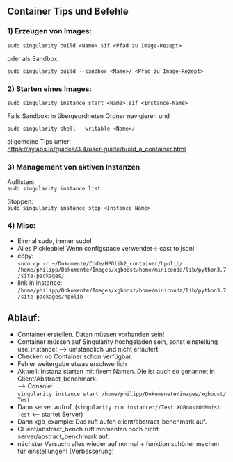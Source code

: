 ## Container Tips und Befehle

### 1) Erzeugen von Images:

```sudo singularity build <Name>.sif <Pfad zu Image-Rezept> ```

oder als Sandbox:

```sudo singularity build --sandbox <Name>/ <Pfad zu Image-Rezept> ```

### 2) Starten eines Images: 

```sudo singularity instance start <Name>.sif <Instance-Name>```

Falls Sandbox:
in übergeordneten Ordner navigieren und 

```sudo singularity shell --writable <Name>/```

allgemeine Tips unter: \
https://sylabs.io/guides/3.4/user-guide/build_a_container.html

### 3) Management von aktiven Instanzen 

Auflisten:\
```sudo singularity instance list```

Stoppen:\
```sudo singularity instance stop <Instance Name>```

### 4) Misc:

- Einmal sudo, immer sudo!
- Alles Pickleable! Wenn configspace verwendet-> cast to json!
- copy: \
  ```sudo cp -r ~/Dokumente/Code/HPOlib2_container/hpolib/ /home/philipp/Dokumente/Images/xgboost/home/miniconda/lib/python3.7/site-packages/```
- link in instance: \
```/home/philipp/Dokumente/Images/xgboost/home/miniconda/lib/python3.7/site-packages/hpolib```

Ablauf:
-------
- Container erstellen. Daten müssen vorhanden sein!
- Container müssen auf Singularity hochgeladen sein, sonst einstellung use_instance! --> umständlich und nicht erläutert
- Checken ob Container schon verfügbar. 
- Fehler weitergabe etwas erschwerlich
- Aktuell: Instanz starten mit fixem Namen. Die ist auch so genannet in Client/Abstract_benchmark. \
--> Console: \
```singularity instance start /home/philipp/Dokumenete/images/xgboost/ Test``` 
- Dann server aufruf.
(```singularity run instance://Test XGBoostOnMnist Test``` <-- startet Server)
- Dann xgb_example: Das ruft aufch client/abstract_benchmark auf.  
- CLient/abstract_bench ruft momentan noch nicht server/abstract_benchmark auf. 
- nächster Versuch: alles wieder auf normal + funktion schöner machen für einstellungen! (Verbesserung)